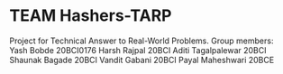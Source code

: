 # TEAM Hashers-TARP

Project for Technical Answer to Real-World Problems. 
Group members:
Yash Bobde 20BCI0176
Harsh Rajpal 20BCI
Aditi Tagalpalewar 20BCI
Shaunak Bagade 20BCI
Vandit Gabani 20BCI
Payal Maheshwari 20BCE
